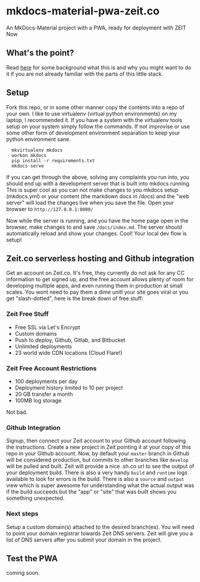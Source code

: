 # mkdocs-material-pwa-zeit.co
An MkDocs-Material project with a PWA, ready for deployment with ZEIT Now

## What's the point?

Read [here]() for some background what this is and why you might want to do it if you are not already familiar with the parts of this little stack.

## Setup

Fork this repo, or in some other manner copy the contents into a repo of your own. I like to use virtualenv (virtual python environments) on my laptop, I recommended it. If you have a system with the virtualenv tools setup on your system simply follow the commands. If not improvise or use some other form of development environment separation to keep your python environment sane.

```
  mkvirtualenv mkdocs
  workon mkdocs
  pip install -r requirements.txt
  mkdocs serve
```

If you can get through the above, solving any complaints you run into, you should end up with a development server that is built into mkdocs running. This is super cool as you can not make changes to you mkdocs setup (mkdocs.yml) or your content (the markdown docs in /docs) and the "web server" will load the changes live when you save the file. Open your browser to `http://127.0.0.1:8000/`  

Now while the server is running, and you have the home page open in the browser, make changes to and save `/docs/index.md`. The server should automatically reload and show your changes. Cool! Your local dev flow is setup!

## Zeit.co serverless hosting and Github integration

Get an account on Zeit.co.  It's free, they currently do not ask for any CC information to get signed up, and the free account allows plenty of room for developing multiple apps, and even running them in production at small scales. You wont need to pay them a dime unitl your site goes viral or you get "slash-dotted", here is the break down of free stuff:

### Zeit Free Stuff

* Free SSL via Let's Encrypt  
* Custom domains  
* Push to deploy, Github, Gitlab, and Bitbucket  
* Unlimited deployments  
* 23 world wide CDN locations (Cloud Flare!)   

### Zeit Free Account Restrictions  

* 100 deployments per day  
* Deployment history limited to 10 per project  
* 20 GB transfer a month  
* 100MB log storage  

Not bad.

### Github Integration

Signup, then connect your Zeit account to your Github account following the instructions. Create a new project in Zeit pointing it at your copy of this repo in your Github account. Now, by default your `master` branch in Github will be considered production, but commits to other branches like `develop` will be pulled and built. Zeit will provide a nice <mythings>.sh.co url to see the output of your deployment build. There is also a very handy `build` and `runtime` logs available to look for errors is the build. There is also a `source` and `output` view which is super awesome for understanding what the actual output was if the build succeeds but the "app" or "site" that was built shows you something unexpected.

### Next steps

Setup a custom domain(s) attached to the desired branch(es). You will need to point your domain registrar towards Zeit DNS servers. Zeit will give you a list of DNS servers after you submit your domain in the project. 

## Test the PWA

coming soon.  
